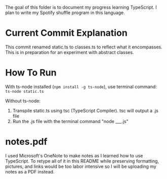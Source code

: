 The goal of this folder is to document my progress learning TypeScript.  I plan to write my Spotify shuffle program in this language.

# Current Commit Explanation

This commit renamed static.ts to classes.ts to reflect what it encompasses.  This is in preparation for an experiment with abstract classes.

# How To Run

With ts-node installed (`npm install -g ts-node`), use terminal command:<br>
`ts-node static.ts`

Without ts-node:
1. Transpile static.ts using tsc (TypeScript Compiler).  tsc will output a .js file
2. Run the .js file with the terminal command "node ___.js"

# notes.pdf

I used Microsoft's OneNote to make notes as I learned how to use TypeScript.  To retype all of it in this README while preserving formatting, pictures, and links would be too labor intensive so I will be uploading my notes as a PDF instead.